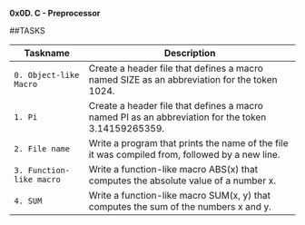 **0x0D. C - Preprocessor**

##TASKS

| Taskname | Description |
| -------- | ----------- |
| `0. Object-like Macro` | Create a header file that defines a macro named SIZE as an abbreviation for the token 1024. |
| `1. Pi` | Create a header file that defines a macro named PI as an abbreviation for the token 3.14159265359. |
| `2. File name` | Write a program that prints the name of the file it was compiled from, followed by a new line. |
| `3. Function-like macro` | Write a function-like macro ABS(x) that computes the absolute value of a number x. |
| `4. SUM` | Write a function-like macro SUM(x, y) that computes the sum of the numbers x and y. |
